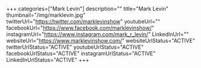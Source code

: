 +++
categories=["Mark Levin"]
description=""
title="Mark Levin"
thumbnail="/img/marklevin.jpg"
twitterUrl="https://twitter.com/marklevinshow"
youtubeUrl=""
facebookUrl="https://www.facebook.com/marklevinshow/"
instagramUrl="https://www.instagram.com/mark_r_levin/"
LinkedInUrl=""
websiteUrl="https://www.marklevinshow.com/"
websiteUrlStatus="ACTIVE"
twitterUrlStatus="ACTIVE"
youtubeUrlStatus="ACTIVE"
facebookUrlStatus="ACTIVE"
instagramUrlStatus="ACTIVE"
LinkedInUrlStatus="ACTIVE"
+++
